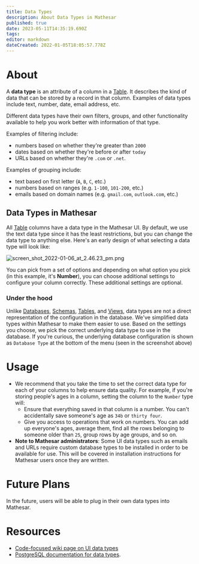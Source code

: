 ```yaml
---
title: Data Types
description: About Data Types in Mathesar
published: true
date: 2023-05-11T14:35:19.690Z
tags: 
editor: markdown
dateCreated: 2022-01-05T18:05:57.778Z
---
```


# About

A **data type** is an attribute of a column in a [Table](/product/concepts/tables). It describes the kind of data that can be stored by a record in that column. Examples of data types include text, number, date, email address, etc.

Different data types have their own filters, groups, and other functionality available to help you work better with information of that type.

Examples of filtering include:
- numbers based on whether they're greater than `2000`
- dates based on whether they're before or after `today`
- URLs based on whether they're `.com` or `.net`.

Examples of grouping include: 
- text based on first letter (`A`, `B`, `C`, etc.)
- numbers based on ranges (e.g. `1-100`, `101-200`, etc.)
- emails based on domain names (e.g. `gmail.com`, `outlook.com`, etc.)

## Data Types in Mathesar
All [Table](/product/concepts/tables) columns have a data type in the Mathesar UI. By default, we use the text data type since it has the least restrictions, but you can change the data type to anything else. Here's an early design of what selecting a data type will look like:

![screen_shot_2022-01-06_at_2.46.23_pm.png](/assets/product/concepts/data-types/screen_shot_2022-01-06_at_2.46.23_pm.png)

You can pick from a set of options and depending on what option you pick (in this example, it's **Number**), you can choose additional settings to configure your column correctly. These additional settings are optional. 

### Under the hood
Unlike [Databases](/product/concepts/databases), [Schemas](/product/concepts/schemas), [Tables](/product/concepts/tables), and [Views](/product/concepts/views), data types are not a direct representation of the configuration in the database. We've simplified data types within Mathesar to make them easier to use. Based on the settings you choose, we pick the correct underlying data type to use in the database. If you're curious, the underlying database configuration is shown as `Database Type` at the bottom of the menu (seen in the screenshot above)

# Usage
- We recommend that you take the time to set the correct data type for each of your columns to help ensure data quality. For example, if you're storing people's ages in a column, setting the column to the `Number` type will:
   - Ensure that everything saved in that column is a number. You can't accidentally save someone's age as `34b` or `thirty four`.
   - Give you access to operations that work on numbers. You can add up everyone's ages, average them, find all the rows belonging to someone older than `25`, group rows by age groups, and so on.
- **Note to Mathesar administrators**: Some UI data types such as emails and URLs require custom database types to be installed in order to be available for use. This will be covered in installation instructions for Mathesar users once they are written.

# Future Plans
In the future, users will be able to plug in their own data types into Mathesar.

# Resources
- [Code-focused wiki page on UI data types](/engineering/glossary/ui-types)
- [PostgreSQL documentation for data types](https://www.postgresql.org/docs/current/datatype.html).